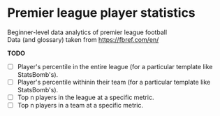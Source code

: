 # Premier league player statistics
Beginner-level data analytics of premier league football\
Data (and glossary) taken from https://fbref.com/en/

**TODO**
- [ ] Player's percentile in the entire league (for a particular template like StatsBomb's). 
- [ ] Player's percentile withinin their team (for a particular template like StatsBomb's).  
- [ ] Top n players in the league at a specific metric. 
- [ ] Top n players in a team at a specific metric. 
